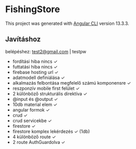 # FishingStore

This project was generated with [Angular CLI](https://github.com/angular/angular-cli) version 13.3.3.

## Javításhoz

belépéshez:
test2@gmail.com | testpw

- fordítási hiba nincs ✓
- futtatási hiba nincs ✓
- firebase hosting url ✓
- adatmodell definiálása ✓
- alkalmazás felbontása megfelelő számú komponensre ✓
- reszponzív mobile first felület ✓
- 2 különböző strukturális direktíva ✓
- @input és @output ✓
- 10db material elem ✓
- angular formok ✓
- crud ✓
- crud servicekbe ✓
- firestore ✓
- firestore komplex lekérdezés ✓ (1db)
- 4 különböző route ✓
- 2 route AuthGuardolva ✓
